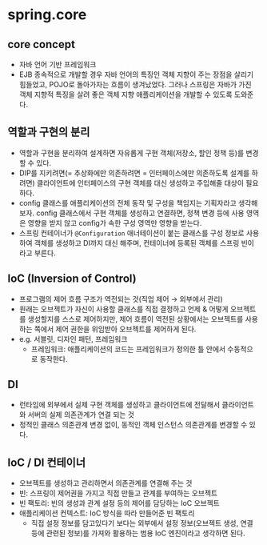 # spring.core

## core concept
- 자바 언어 기반 프레임워크
- EJB 종속적으로 개발할 경우 자바 언어의 특징인 객체 지향이 주는 장점을 살리기 힘들었고, POJO로 돌아가자는 흐름이 생겨났었다. 그러나 스프링은 자바가 가진 객체 지향적 특징을 살려 좋은 객체 지향 애플리케이션을 개발할 수 있도록 도와준다.


## 역할과 구현의 분리
- 역할과 구현을 분리하여 설계하면 자유롭게 구현 객체(저장소, 할인 정책 등)를 변경할 수 있다. 
- DIP를 지키려면(= 추상화에만 의존하려면 = 인터페이스에만 의존하도록 설계를 하려면) 클라이언트에 인터페이스의 구현 객체를 대신 생성하고 주입해줄 대상이 필요하다.
- config 클래스를 애플리케이션의 전체 동작 및 구성을 책임지는 기획자라고 생각해보자. config 클래스에서 구현 객체를 생성하고 연결하면, 정책 변경 등에 사용 영역은 영향을 받지 않고 config가 속한 구성 영역만 영향을 받는다.
- 스프링 컨테이너가 `@Configuration` 애너테이션이 붙는 클래스를 구성 정보로 사용하여 객체를 생성하고 DI까지 대신 해주며, 컨테이너에 등록된 객체를 스프링 빈이라고 부른다.

## IoC (Inversion of Control)
- 프로그램의 제어 흐름 구조가 역전되는 것(직업 제어 &rarr; 외부에서 관리)
- 원래는 오브젝트가 자신이 사용할 클래스를 직접 결정하고 언제 & 어떻게 오브젝트를 생성할지를 스스로 제어하지만, 제어 흐름이 역전된 상황에서는 오브젝트를 사용하는 쪽에서 제어 권한을 위임받아 오브젝트를 제어하게 된다.
- e.g. 서블릿, 디자인 패턴, 프레임워크
  - 프레임워크: 애플리케이션의 코드는 프레임워크가 정의한 틀 안에서 수동적으로 동작한다. 

## DI
- 런타임에 외부에서 실제 구현 객체를 생성하고 클라이언트에 전달해서 클라이언트와 서버의 실제 의존관계가 연결 되는 것
- 정적인 클래스 의존관계 변경 없이, 동적인 객체 인스턴스 의존관계를 변경할 수 있다.

## IoC / DI 컨테이너
- 오브젝트를 생성하고 관리하면서 의존관계를 연결해 주는 것
- 빈: 스프링이 제어권을 가지고 직접 만들고 관계를 부여하는 오브젝트
- 빈 팩토리: 빈의 생성과 관계 설정 등의 제어를 담당하는 IoC 오브젝트
- 애플리케이션 컨텍스트: IoC 방식을 따라 만들어준 빈 팩토리
    - 직접 설정 정보를 담고있다기 보다는 외부에서 설정 정보(오브젝트 생성, 연결 등에 관련된 정보)를 가져와 활용하는 범용 IoC 엔진이라고 생각하면 된다.







